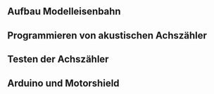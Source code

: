 ## Aufbau Modelleisenbahn <!--NJ-->

## Programmieren von akustischen Achszähler <!--AP-->
## Testen der Achszähler <!--AP-->
## Arduino und Motorshield <!--AP-->
